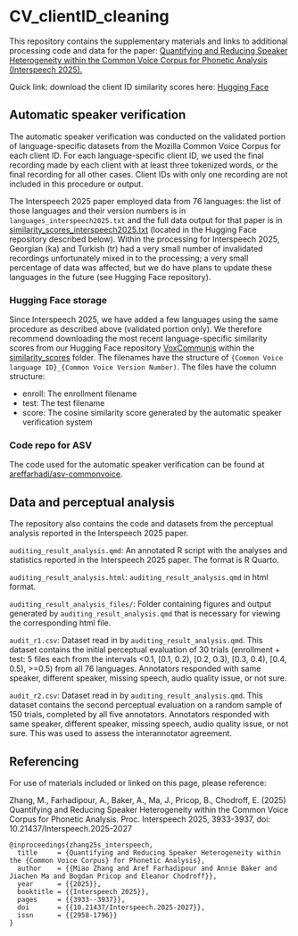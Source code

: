 # CV_clientID_cleaning

This repository contains the supplementary materials and links to additional processing code and data for the paper: [Quantifying and Reducing Speaker Heterogeneity within the Common Voice Corpus for Phonetic Analysis (Interspeech 2025).](https://www.isca-archive.org/interspeech_2025/zhang25s_interspeech.pdf)

Quick link: download the client ID similarity scores here: [Hugging Face](https://huggingface.co/datasets/pacscilab/VoxCommunis/tree/main/similarity_scores)

## Automatic speaker verification
The automatic speaker verification was conducted on the validated portion of language-specific datasets from the Mozilla Common Voice Corpus for each client ID. For each language-specific client ID, we used the final recording made by each client with at least three tokenized words, or the final recording for all other cases. Client IDs with only one recording are not included in this procedure or output. 

The Interspeech 2025 paper employed data from 76 languages: the list of those languages and their version numbers is in ``languages_interspeech2025.txt`` and the full data output for that paper is in [similarity_scores_interspeech2025.txt](https://huggingface.co/datasets/pacscilab/VoxCommunis/tree/main) (located in the Hugging Face repository described below). Within the processing for Interspeech 2025, Georgian (ka) and Turkish (tr) had a very small number of invalidated recordings unfortunately mixed in to the processing; a very small percentage of data was affected, but we do have plans to update these languages in the future (see Hugging Face repository). 

### Hugging Face storage
Since Interspeech 2025, we have added a few languages using the same procedure as described above (validated portion only). We therefore recommend downloading the most recent language-specific similarity scores from our Hugging Face repository [VoxCommunis](https://huggingface.co/datasets/pacscilab/VoxCommunis/tree/main) within the [similarity_scores](https://huggingface.co/datasets/pacscilab/VoxCommunis/tree/main/similarity_scores) folder. The filenames have the structure of ``{Common Voice language ID}_{Common Voice Version Number)``. The files have the column structure:

+ enroll: The enrollment filename
+ test: The test filename 
+ score: The cosine similarity score generated by the automatic speaker verification system

### Code repo for ASV
The code used for the automatic speaker verification can be found at [areffarhadi/asv-commonvoice](https://github.com/areffarhadi/asv-commonvoice). 

## Data and perceptual analysis
The repository also contains the code and datasets from the perceptual analysis reported in the Interspeech 2025 paper.

``auditing_result_analysis.qmd``: An annotated R script with the analyses and statistics reported in the Interspeech 2025 paper. The format is R Quarto. 

``auditing_result_analysis.html``: ``auditing_result_analysis.qmd`` in html format. <!--The annotated code in ``auditing_result_analysis.html`` can be previewed [here](https://miaozhang.org/post/2025/05/30/supplemenetary-materials-for-quantifying-and-reducing-speaker-heterogeneity-within-the-common-voice-corpus-for-phonetic-analysis-interspeech-2025/).-->

``auditing_result_analysis_files/``: Folder containing figures and output generated by ``auditing_result_analysis.qmd`` that is necessary for viewing the corresponding html file. 

``audit_r1.csv``: Dataset read in by ``auditing_result_analysis.qmd``. This dataset contains the initial perceptual evaluation of 30 trials (enrollment + test: 5 files each from the intervals <0.1, [0.1, 0.2), [0.2, 0.3), [0.3, 0.4), [0.4, 0.5), >=0.5) from all 76 languages. Annotators responded with same speaker, different speaker, missing speech, audio quality issue, or not sure. 

``audit_r2.csv``: Dataset read in by ``auditing_result_analysis.qmd``. This dataset contains the second perceptual evaluation on a random sample of 150 trials, completed by all five annotators. Annotators responded with same speaker, different speaker, missing speech, audio quality issue, or not sure. This was used to assess the interannotator agreement.

## Referencing
For use of materials included or linked on this page, please reference:

Zhang, M., Farhadipour, A., Baker, A., Ma, J., Pricop, B., Chodroff, E. (2025) Quantifying and Reducing Speaker Heterogeneity within the Common Voice Corpus for Phonetic Analysis. Proc. Interspeech 2025, 3933-3937, doi: 10.21437/Interspeech.2025-2027

```
@inproceedings{zhang25s_interspeech,
  title     = {Quantifying and Reducing Speaker Heterogeneity within the {Common Voice Corpus} for Phonetic Analysis},
  author    = {{Miao Zhang and Aref Farhadipour and Annie Baker and Jiachen Ma and Bogdan Pricop and Eleanor Chodroff}},
  year      = {{2025}},
  booktitle = {{Interspeech 2025}},
  pages     = {{3933--3937}},
  doi       = {{10.21437/Interspeech.2025-2027}},
  issn      = {{2958-1796}}
}
```


